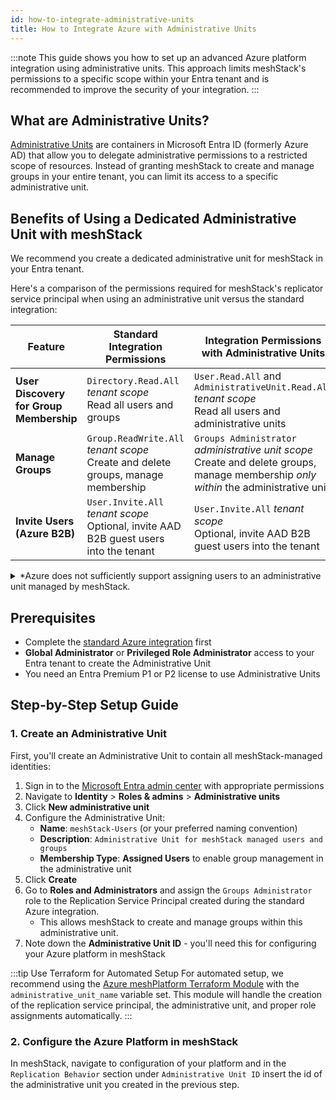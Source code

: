 ```yaml
---
id: how-to-integrate-administrative-units
title: How to Integrate Azure with Administrative Units
---
```


:::note
This guide shows you how to set up an advanced Azure platform integration
using administrative units. This approach limits meshStack's permissions to a
specific scope within your Entra tenant and is recommended to improve the
security of your integration.
:::

## What are Administrative Units?

[Administrative Units](https://docs.microsoft.com/en-us/azure/active-directory/roles/administrative-units)
are containers in Microsoft Entra ID (formerly Azure AD) that allow you to
delegate administrative permissions to a restricted scope of resources. Instead
of granting meshStack to create and manage groups in your entire tenant, you can
limit its access to a specific administrative unit.

## Benefits of Using a Dedicated Administrative Unit with meshStack

We recommend you create a dedicated administrative unit for meshStack in your
Entra tenant.

Here's a comparison of the permissions required for meshStack's replicator
service principal when using an administrative unit versus the standard
integration:

| Feature                                 | Standard Integration Permissions                                                          | Integration Permissions with Administrative Units                                                |
| --------------------------------------- | ----------------------------------------------------------------------------------------- | ------------------------------------------------------------------------------------------------ |
| **User Discovery for Group Membership** | `Directory.Read.All` _tenant scope_ <br>Read all users and groups                         | `User.Read.All` and `AdministrativeUnit.Read.All` _tenant scope_ <br>Read all users and administrative units                                             |
| **Manage Groups**                       | `Group.ReadWrite.All` _tenant scope_ <br>Create and delete groups, manage membership       | `Groups Administrator` _administrative unit scope_ <br>Create and delete groups, manage membership _only within_ the administrative unit |
| **Invite Users (Azure B2B)**            | `User.Invite.All` _tenant scope_ <br>Optional, invite AAD B2B guest users into the tenant | `User.Invite.All` _tenant scope_ <br>Optional, invite AAD B2B guest users into the tenant        |

<details>
<summary>
  *Azure does not sufficiently support assigning users to an administrative unit managed by meshStack.
</summary>
Most customers manage users in meshStack using SCIM, typically via a "sync group".
The users in the sync group must be kept consistent with the users in the administrative unit.
This is not only possible with dynamic user membership in the administrative unit. When dynamic user membership is used however, Azure no longer supports managing groups in the administrative unit.
</details>

## Prerequisites

- Complete the
  [standard Azure integration](./how-to-integrate.md) first
- **Global Administrator** or **Privileged Role Administrator** access to your
  Entra tenant to create the Administrative Unit
- You need an Entra Premium P1 or P2 license to use Administrative Units

## Step-by-Step Setup Guide

### 1. Create an Administrative Unit

First, you'll create an Administrative Unit to contain all meshStack-managed
identities:

1. Sign in to the [Microsoft Entra admin center](https://entra.microsoft.com)
   with appropriate permissions
2. Navigate to **Identity** > **Roles & admins** > **Administrative units**
3. Click **New administrative unit**
4. Configure the Administrative Unit:
   - **Name**: `meshStack-Users` (or your preferred naming convention)
   - **Description**:
     `Administrative Unit for meshStack managed users and groups`
   - **Membership Type**: **Assigned Users**  to enable group management in the administrative unit
5. Click **Create**
6. Go to **Roles and Administrators** and assign the `Groups Administrator` role to the
   Replication Service Principal created during the standard Azure integration.
   - This allows meshStack to create and manage groups within this administrative unit.
7. Note down the **Administrative Unit ID** - you'll need this for configuring your Azure platform in meshStack

:::tip Use Terraform for Automated Setup
For automated setup, we recommend using the [Azure meshPlatform Terraform Module](https://registry.terraform.io/modules/meshcloud/meshplatform/azure/latest) with the `administrative_unit_name` variable set. This module will handle the creation of the replication service principal, the administrative unit, and proper role assignments automatically.
:::

### 2. Configure the Azure Platform in meshStack

In meshStack, navigate to configuration of your platform and in the
`Replication Behavior` section under `Administrative Unit ID` insert the id of
the administrative unit you created in the previous step.
